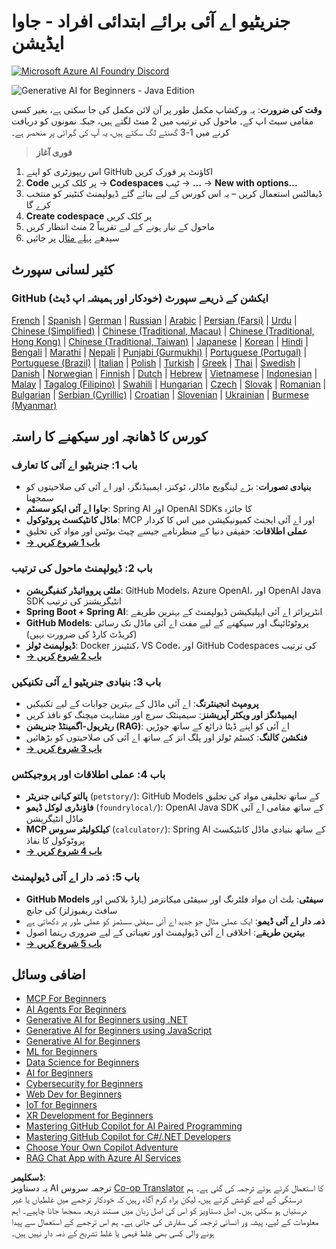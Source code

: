 <!--
CO_OP_TRANSLATOR_METADATA:
{
  "original_hash": "90ac762d40c6db51b8081cdb3e49e9db",
  "translation_date": "2025-08-07T11:02:43+00:00",
  "source_file": "README.md",
  "language_code": "ur"
}
-->
# جنریٹیو اے آئی برائے ابتدائی افراد - جاوا ایڈیشن

[![Microsoft Azure AI Foundry Discord](https://dcbadge.limes.pink/api/server/ByRwuEEgH4)](https://discord.com/invite/ByRwuEEgH4)

![Generative AI for Beginners - Java Edition](../../translated_images/beg-genai-series.8b48be9951cc574c25f8a3accba949bfd03c2f008e2c613283a1b47316fbee68.ur.png)

**وقت کی ضرورت**: یہ ورکشاپ مکمل طور پر آن لائن مکمل کی جا سکتی ہے، بغیر کسی مقامی سیٹ اپ کے۔ ماحول کی ترتیب میں 2 منٹ لگتے ہیں، جبکہ نمونوں کو دریافت کرنے میں 1-3 گھنٹے لگ سکتے ہیں، یہ آپ کی گہرائی پر منحصر ہے۔

> **فوری آغاز**

1. اس ریپوزٹری کو اپنے GitHub اکاؤنٹ پر فورک کریں  
2. **Code** پر کلک کریں → **Codespaces** ٹیب → **...** → **New with options...**  
3. ڈیفالٹس استعمال کریں – یہ اس کورس کے لیے بنائے گئے ڈیولپمنٹ کنٹینر کو منتخب کرے گا  
4. **Create codespace** پر کلک کریں  
5. ماحول کے تیار ہونے کے لیے تقریباً 2 منٹ انتظار کریں  
6. سیدھے [پہلے مثال](./02-SetupDevEnvironment/README.md#step-2-create-a-github-personal-access-token) پر جائیں  

## کثیر لسانی سپورٹ

### GitHub ایکشن کے ذریعے سپورٹ (خودکار اور ہمیشہ اپ ڈیٹ)

[French](../fr/README.md) | [Spanish](../es/README.md) | [German](../de/README.md) | [Russian](../ru/README.md) | [Arabic](../ar/README.md) | [Persian (Farsi)](../fa/README.md) | [Urdu](./README.md) | [Chinese (Simplified)](../zh/README.md) | [Chinese (Traditional, Macau)](../mo/README.md) | [Chinese (Traditional, Hong Kong)](../hk/README.md) | [Chinese (Traditional, Taiwan)](../tw/README.md) | [Japanese](../ja/README.md) | [Korean](../ko/README.md) | [Hindi](../hi/README.md) | [Bengali](../bn/README.md) | [Marathi](../mr/README.md) | [Nepali](../ne/README.md) | [Punjabi (Gurmukhi)](../pa/README.md) | [Portuguese (Portugal)](../pt/README.md) | [Portuguese (Brazil)](../br/README.md) | [Italian](../it/README.md) | [Polish](../pl/README.md) | [Turkish](../tr/README.md) | [Greek](../el/README.md) | [Thai](../th/README.md) | [Swedish](../sv/README.md) | [Danish](../da/README.md) | [Norwegian](../no/README.md) | [Finnish](../fi/README.md) | [Dutch](../nl/README.md) | [Hebrew](../he/README.md) | [Vietnamese](../vi/README.md) | [Indonesian](../id/README.md) | [Malay](../ms/README.md) | [Tagalog (Filipino)](../tl/README.md) | [Swahili](../sw/README.md) | [Hungarian](../hu/README.md) | [Czech](../cs/README.md) | [Slovak](../sk/README.md) | [Romanian](../ro/README.md) | [Bulgarian](../bg/README.md) | [Serbian (Cyrillic)](../sr/README.md) | [Croatian](../hr/README.md) | [Slovenian](../sl/README.md) | [Ukrainian](../uk/README.md) | [Burmese (Myanmar)](../my/README.md)

## کورس کا ڈھانچہ اور سیکھنے کا راستہ

### **باب 1: جنریٹیو اے آئی کا تعارف**
- **بنیادی تصورات**: بڑے لینگویج ماڈلز، ٹوکنز، ایمبیڈنگز، اور اے آئی کی صلاحیتوں کو سمجھنا  
- **جاوا اے آئی ایکو سسٹم**: Spring AI اور OpenAI SDKs کا جائزہ  
- **ماڈل کانٹیکسٹ پروٹوکول**: MCP اور اے آئی ایجنٹ کمیونیکیشن میں اس کا کردار  
- **عملی اطلاقات**: حقیقی دنیا کے منظرنامے جیسے چیٹ بوٹس اور مواد کی تخلیق  
- **[→ باب 1 شروع کریں](./01-IntroToGenAI/README.md)**  

### **باب 2: ڈیولپمنٹ ماحول کی ترتیب**
- **ملٹی پرووائیڈر کنفیگریشن**: GitHub Models، Azure OpenAI، اور OpenAI Java SDK انٹیگریشنز کی ترتیب  
- **Spring Boot + Spring AI**: انٹرپرائز اے آئی ایپلیکیشن ڈیولپمنٹ کے بہترین طریقے  
- **GitHub Models**: پروٹوٹائپنگ اور سیکھنے کے لیے مفت اے آئی ماڈل تک رسائی (کریڈٹ کارڈ کی ضرورت نہیں)  
- **ڈیولپمنٹ ٹولز**: Docker کنٹینرز، VS Code، اور GitHub Codespaces کی ترتیب  
- **[→ باب 2 شروع کریں](./02-SetupDevEnvironment/README.md)**  

### **باب 3: بنیادی جنریٹیو اے آئی تکنیکیں**
- **پرومپٹ انجینئرنگ**: اے آئی ماڈل کے بہترین جوابات کے لیے تکنیکیں  
- **ایمبیڈنگز اور ویکٹر آپریشنز**: سیمینٹک سرچ اور مشابہت میچنگ کو نافذ کریں  
- **ریٹریول-اگمینٹڈ جنریشن (RAG)**: اے آئی کو اپنے ڈیٹا ذرائع کے ساتھ جوڑیں  
- **فنکشن کالنگ**: کسٹم ٹولز اور پلگ انز کے ساتھ اے آئی کی صلاحیتوں کو بڑھائیں  
- **[→ باب 3 شروع کریں](./03-CoreGenerativeAITechniques/README.md)**  

### **باب 4: عملی اطلاقات اور پروجیکٹس**
- **پالتو کہانی جنریٹر** (`petstory/`): GitHub Models کے ساتھ تخلیقی مواد کی تخلیق  
- **فاؤنڈری لوکل ڈیمو** (`foundrylocal/`): OpenAI Java SDK کے ساتھ مقامی اے آئی ماڈل انٹیگریشن  
- **MCP کیلکولیٹر سروس** (`calculator/`): Spring AI کے ساتھ بنیادی ماڈل کانٹیکسٹ پروٹوکول کا نفاذ  
- **[→ باب 4 شروع کریں](./04-PracticalSamples/README.md)**  

### **باب 5: ذمہ دار اے آئی ڈیولپمنٹ**
- **GitHub Models سیفٹی**: بلٹ ان مواد فلٹرنگ اور سیفٹی میکانزمز (ہارڈ بلاکس اور سافٹ ریفیوزلز) کی جانچ  
- **ذمہ دار اے آئی ڈیمو**: ایک عملی مثال جو جدید اے آئی سیفٹی سسٹمز کو عملی طور پر دکھاتی ہے  
- **بہترین طریقے**: اخلاقی اے آئی ڈیولپمنٹ اور تعیناتی کے لیے ضروری رہنما اصول  
- **[→ باب 5 شروع کریں](./05-ResponsibleGenAI/README.md)**  

## اضافی وسائل

- [MCP For Beginners](https://github.com/microsoft/mcp-for-beginners)  
- [AI Agents For Beginners](https://github.com/microsoft/ai-agents-for-beginners)  
- [Generative AI for Beginners using .NET](https://github.com/microsoft/Generative-AI-for-beginners-dotnet)  
- [Generative AI for Beginners using JavaScript](https://github.com/microsoft/generative-ai-with-javascript)  
- [Generative AI for Beginners](https://github.com/microsoft/generative-ai-for-beginners)  
- [ML for Beginners](https://aka.ms/ml-beginners)  
- [Data Science for Beginners](https://aka.ms/datascience-beginners)  
- [AI for Beginners](https://aka.ms/ai-beginners)  
- [Cybersecurity for Beginners](https://github.com/microsoft/Security-101)  
- [Web Dev for Beginners](https://aka.ms/webdev-beginners)  
- [IoT for Beginners](https://aka.ms/iot-beginners)  
- [XR Development for Beginners](https://github.com/microsoft/xr-development-for-beginners)  
- [Mastering GitHub Copilot for AI Paired Programming](https://aka.ms/GitHubCopilotAI)  
- [Mastering GitHub Copilot for C#/.NET Developers](https://github.com/microsoft/mastering-github-copilot-for-dotnet-csharp-developers)  
- [Choose Your Own Copilot Adventure](https://github.com/microsoft/CopilotAdventures)  
- [RAG Chat App with Azure AI Services](https://github.com/Azure-Samples/azure-search-openai-demo-java)  

**ڈسکلیمر**:  
یہ دستاویز AI ترجمہ سروس [Co-op Translator](https://github.com/Azure/co-op-translator) کا استعمال کرتے ہوئے ترجمہ کی گئی ہے۔ ہم درستگی کے لیے کوشش کرتے ہیں، لیکن براہ کرم آگاہ رہیں کہ خودکار ترجمے میں غلطیاں یا غیر درستیاں ہو سکتی ہیں۔ اصل دستاویز کو اس کی اصل زبان میں مستند ذریعہ سمجھا جانا چاہیے۔ اہم معلومات کے لیے، پیشہ ور انسانی ترجمہ کی سفارش کی جاتی ہے۔ ہم اس ترجمے کے استعمال سے پیدا ہونے والی کسی بھی غلط فہمی یا غلط تشریح کے ذمہ دار نہیں ہیں۔